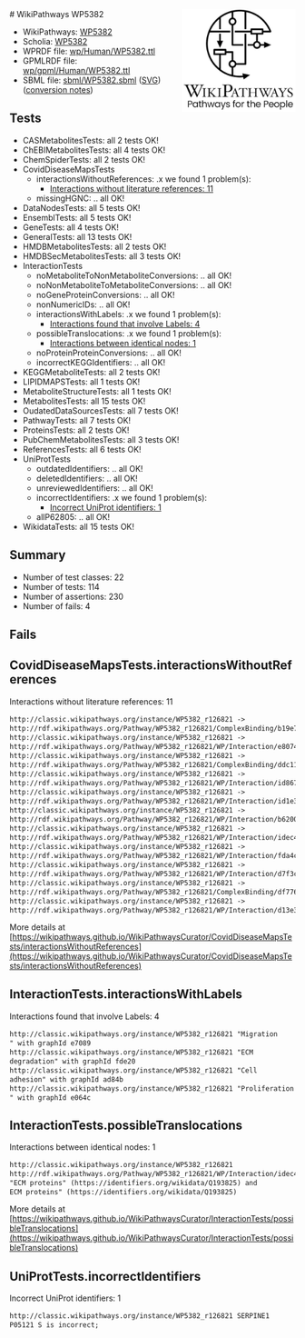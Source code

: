<img style="float: right; width: 200px" src="../logo.png" />
# WikiPathways WP5382

* WikiPathways: [WP5382](https://identifiers.org/wikipathways:WP5382)
* Scholia: [WP5382](https://scholia.toolforge.org/wikipathways/WP5382)
* WPRDF file: [wp/Human/WP5382.ttl](../wp/Human/WP5382.ttl)
* GPMLRDF file: [wp/gpml/Human/WP5382.ttl](../wp/gpml/Human/WP5382.ttl)
* SBML file: [sbml/WP5382.sbml](../sbml/WP5382.sbml) ([SVG](../sbml/WP5382.svg)) ([conversion notes](../sbml/WP5382.txt))

## Tests
* CASMetabolitesTests: all 2 tests OK!
* ChEBIMetabolitesTests: all 4 tests OK!
* ChemSpiderTests: all 2 tests OK!
* CovidDiseaseMapsTests
    * interactionsWithoutReferences: .x we found 1 problem(s):
        * [Interactions without literature references: 11](#9701cce2)
    * missingHGNC: .. all OK!
* DataNodesTests: all 5 tests OK!
* EnsemblTests: all 5 tests OK!
* GeneTests: all 4 tests OK!
* GeneralTests: all 13 tests OK!
* HMDBMetabolitesTests: all 2 tests OK!
* HMDBSecMetabolitesTests: all 3 tests OK!
* InteractionTests
    * noMetaboliteToNonMetaboliteConversions: .. all OK!
    * noNonMetaboliteToMetaboliteConversions: .. all OK!
    * noGeneProteinConversions: .. all OK!
    * nonNumericIDs: .. all OK!
    * interactionsWithLabels: .x we found 1 problem(s):
        * [Interactions found that involve Labels: 4](#630d267b)
    * possibleTranslocations: .x we found 1 problem(s):
        * [Interactions between identical nodes: 1](#1c118206)
    * noProteinProteinConversions: .. all OK!
    * incorrectKEGGIdentifiers: .. all OK!
* KEGGMetaboliteTests: all 2 tests OK!
* LIPIDMAPSTests: all 1 tests OK!
* MetaboliteStructureTests: all 1 tests OK!
* MetabolitesTests: all 15 tests OK!
* OudatedDataSourcesTests: all 7 tests OK!
* PathwayTests: all 7 tests OK!
* ProteinsTests: all 2 tests OK!
* PubChemMetabolitesTests: all 3 tests OK!
* ReferencesTests: all 6 tests OK!
* UniProtTests
    * outdatedIdentifiers: .. all OK!
    * deletedIdentifiers: .. all OK!
    * unreviewedIdentifiers: .. all OK!
    * incorrectIdentifiers: .x we found 1 problem(s):
        * [Incorrect UniProt identifiers: 1](#b41dd94)
    * allP62805: .. all OK!
* WikidataTests: all 15 tests OK!


## Summary

* Number of test classes: 22
* Number of tests: 114
* Number of assertions: 230
* Number of fails: 4

## Fails

<a name="9701cce2" />

## CovidDiseaseMapsTests.interactionsWithoutReferences

Interactions without literature references: 11
```
http://classic.wikipathways.org/instance/WP5382_r126821 -> http://rdf.wikipathways.org/Pathway/WP5382_r126821/ComplexBinding/b19e7
http://classic.wikipathways.org/instance/WP5382_r126821 -> http://rdf.wikipathways.org/Pathway/WP5382_r126821/WP/Interaction/e8074
http://classic.wikipathways.org/instance/WP5382_r126821 -> http://rdf.wikipathways.org/Pathway/WP5382_r126821/ComplexBinding/ddc11
http://classic.wikipathways.org/instance/WP5382_r126821 -> http://rdf.wikipathways.org/Pathway/WP5382_r126821/WP/Interaction/id867165d4
http://classic.wikipathways.org/instance/WP5382_r126821 -> http://rdf.wikipathways.org/Pathway/WP5382_r126821/WP/Interaction/id1e336d19
http://classic.wikipathways.org/instance/WP5382_r126821 -> http://rdf.wikipathways.org/Pathway/WP5382_r126821/WP/Interaction/b6200
http://classic.wikipathways.org/instance/WP5382_r126821 -> http://rdf.wikipathways.org/Pathway/WP5382_r126821/WP/Interaction/idec455bcc
http://classic.wikipathways.org/instance/WP5382_r126821 -> http://rdf.wikipathways.org/Pathway/WP5382_r126821/WP/Interaction/fda4c
http://classic.wikipathways.org/instance/WP5382_r126821 -> http://rdf.wikipathways.org/Pathway/WP5382_r126821/WP/Interaction/d7f3c
http://classic.wikipathways.org/instance/WP5382_r126821 -> http://rdf.wikipathways.org/Pathway/WP5382_r126821/ComplexBinding/df776
http://classic.wikipathways.org/instance/WP5382_r126821 -> http://rdf.wikipathways.org/Pathway/WP5382_r126821/WP/Interaction/d13e3
```

More details at [https://wikipathways.github.io/WikiPathwaysCurator/CovidDiseaseMapsTests/interactionsWithoutReferences](https://wikipathways.github.io/WikiPathwaysCurator/CovidDiseaseMapsTests/interactionsWithoutReferences)

<a name="630d267b" />

## InteractionTests.interactionsWithLabels

Interactions found that involve Labels: 4
```
http://classic.wikipathways.org/instance/WP5382_r126821 "Migration
" with graphId e7089
http://classic.wikipathways.org/instance/WP5382_r126821 "ECM degradation" with graphId fde20
http://classic.wikipathways.org/instance/WP5382_r126821 "Cell adhesion" with graphId ad84b
http://classic.wikipathways.org/instance/WP5382_r126821 "Proliferation
" with graphId e064c
```

<a name="1c118206" />

## InteractionTests.possibleTranslocations

Interactions between identical nodes: 1
```
http://classic.wikipathways.org/instance/WP5382_r126821 http://rdf.wikipathways.org/Pathway/WP5382_r126821/WP/Interaction/idec455bcc "ECM proteins" (https://identifiers.org/wikidata/Q193825) and 
ECM proteins" (https://identifiers.org/wikidata/Q193825)
```

More details at [https://wikipathways.github.io/WikiPathwaysCurator/InteractionTests/possibleTranslocations](https://wikipathways.github.io/WikiPathwaysCurator/InteractionTests/possibleTranslocations)

<a name="b41dd94" />

## UniProtTests.incorrectIdentifiers

Incorrect UniProt identifiers: 1
```
http://classic.wikipathways.org/instance/WP5382_r126821 SERPINE1 P05121 S is incorrect; 
```

